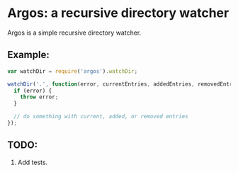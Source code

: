 Argos: a recursive directory watcher
====================================

Argos is a simple recursive directory watcher.


Example:
--------

~~~js
var watchDir = require('argos').watchDir;

watchDir('.', function(error, currentEntries, addedEntries, removedEntries) {
  if (error) {
    throw error;
  }

  // do something with current, added, or removed entries
});
~~~


TODO:
-----

 1. Add tests.
